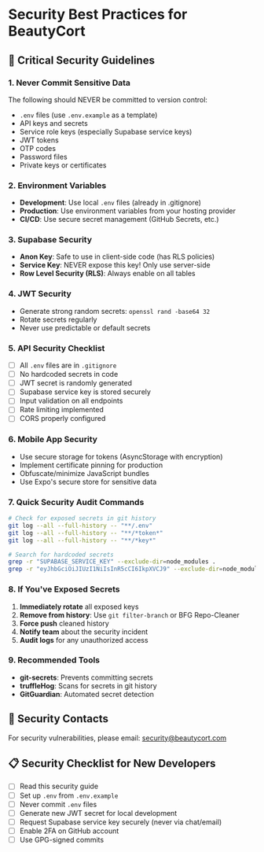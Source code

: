 # Security Best Practices for BeautyCort

## 🚨 Critical Security Guidelines

### 1. **Never Commit Sensitive Data**
The following should NEVER be committed to version control:
- `.env` files (use `.env.example` as a template)
- API keys and secrets
- Service role keys (especially Supabase service keys)
- JWT tokens
- OTP codes
- Password files
- Private keys or certificates

### 2. **Environment Variables**
- **Development**: Use local `.env` files (already in .gitignore)
- **Production**: Use environment variables from your hosting provider
- **CI/CD**: Use secure secret management (GitHub Secrets, etc.)

### 3. **Supabase Security**
- **Anon Key**: Safe to use in client-side code (has RLS policies)
- **Service Key**: NEVER expose this key! Only use server-side
- **Row Level Security (RLS)**: Always enable on all tables

### 4. **JWT Security**
- Generate strong random secrets: `openssl rand -base64 32`
- Rotate secrets regularly
- Never use predictable or default secrets

### 5. **API Security Checklist**
- [ ] All `.env` files are in `.gitignore`
- [ ] No hardcoded secrets in code
- [ ] JWT secret is randomly generated
- [ ] Supabase service key is stored securely
- [ ] Input validation on all endpoints
- [ ] Rate limiting implemented
- [ ] CORS properly configured

### 6. **Mobile App Security**
- Use secure storage for tokens (AsyncStorage with encryption)
- Implement certificate pinning for production
- Obfuscate/minimize JavaScript bundles
- Use Expo's secure store for sensitive data

### 7. **Quick Security Audit Commands**
```bash
# Check for exposed secrets in git history
git log --all --full-history -- "**/.env"
git log --all --full-history -- "**/*token*"
git log --all --full-history -- "**/*key*"

# Search for hardcoded secrets
grep -r "SUPABASE_SERVICE_KEY" --exclude-dir=node_modules .
grep -r "eyJhbGciOiJIUzI1NiIsInR5cCI6IkpXVCJ9" --exclude-dir=node_modules .
```

### 8. **If You've Exposed Secrets**
1. **Immediately rotate** all exposed keys
2. **Remove from history**: Use `git filter-branch` or BFG Repo-Cleaner
3. **Force push** cleaned history
4. **Notify team** about the security incident
5. **Audit logs** for any unauthorized access

### 9. **Recommended Tools**
- **git-secrets**: Prevents committing secrets
- **truffleHog**: Scans for secrets in git history
- **GitGuardian**: Automated secret detection

## 🔐 Security Contacts
For security vulnerabilities, please email: security@beautycort.com

## 📋 Security Checklist for New Developers
- [ ] Read this security guide
- [ ] Set up `.env` from `.env.example`
- [ ] Never commit `.env` files
- [ ] Generate new JWT secret for local development
- [ ] Request Supabase service key securely (never via chat/email)
- [ ] Enable 2FA on GitHub account
- [ ] Use GPG-signed commits
